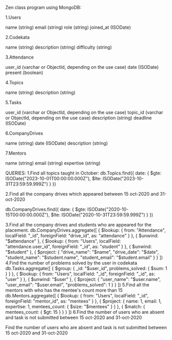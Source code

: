 Zen class program using MongoDB:

1.Users

name (string)
email (string)
role (string)
joined_at (ISODate)

2.Codekata

name (string)
description (string)
difficulty (string)

3.Attendance

user_id (varchar or ObjectId, depending on the use case)
date (ISODate)
present (boolean)

4.Topics

name (string)
description (string)

5.Tasks

user_id (varchar or ObjectId, depending on the use case)
topic_id (varchar or ObjectId, depending on the use case)
description (string)
deadline (ISODate)

6.CompanyDrives

name (string)
date (ISODate)
description (string)

7.Mentors

name (string)
email (string)
expertise (string)

QUERIES:
1.Find all topics taught in October:
db.Topics.find({
  date: {
    $gte: ISODate("2023-10-01T00:00:00.000Z"),
    $lte: ISODate("2023-10-31T23:59:59.999Z")
  }
})

2.Find all the company drives which appeared between 15 oct-2020 and 31-oct-2020

db.CompanyDrives.find({
  date: {
    $gte: ISODate("2020-10-15T00:00:00.000Z"),
    $lte: ISODate("2020-10-31T23:59:59.999Z")
  }
})

3.Find all the company drives and students who are appeared for the placement.
db.CompanyDrives.aggregate([
  {
    $lookup: {
      from: "Attendance",
      localField: "_id",
      foreignField: "drive_id",
      as: "attendance"
    }
  },
  {
    $unwind: "$attendance"
  },
  {
    $lookup: {
      from: "Users",
      localField: "attendance.user_id",
      foreignField: "_id",
      as: "student"
    }
  },
  {
    $unwind: "$student"
  },
  {
    $project: {
      "drive_name": "$name",
      "drive_date": "$date",
      "student_name": "$student.name",
      "student_email": "$student.email"
    }
   }
])
4.Find the number of problems solved by the user in codekata
db.Tasks.aggregate([
  {
    $group: {
      _id: "$user_id",
      problems_solved: { $sum: 1 }
    }
  },
  {
    $lookup: {
      from: "Users",
      localField: "_id",
      foreignField: "_id",
      as: "user"
    }
  },
  {
    $unwind: "$user"
  },
  {
    $project: {
      "user_name": "$user.name",
      "user_email": "$user.email",
      "problems_solved": 1
    }
  }
])
5.Find all the mentors with who has the mentee's count more than 15
db.Mentors.aggregate([
  {
    $lookup: {
      from: "Users",
      localField: "_id",
      foreignField: "mentor_id",
      as: "mentees"
    }
  },
  {
    $project: {
      name: 1,
      email: 1,
      expertise: 1,
      mentees_count: { $size: "$mentees" }
    }
  },
  {
    $match: {
      mentees_count: { $gt: 15 }
    }
  }
])
6.Find the number of users who are absent and task is not submitted  between 15 oct-2020 and 31-oct-2020

Find the number of users who are absent and task is not submitted  between 15 oct-2020 and 31-oct-2020

  





